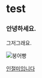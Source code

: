 # test

### 안녕하세요.

그저그래요.

![붕어빵](https://user-images.githubusercontent.com/93583684/139828949-22730254-b670-406d-a6a2-424fa38615bd.jpg)

[인절미입니다](https://dispatch.cdnser.be/wp-content/uploads/2018/08/20180826214731_745ab6ce176fa4b59d1af29bc91fa409.png)
